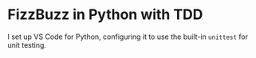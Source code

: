 # FizzBuzz in Python with TDD

I set up VS Code for Python, configuring it to use the built-in `unittest` for unit testing.